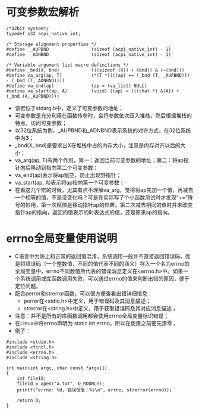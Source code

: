 # 可变参数宏解析
```
/*32bit system*/
typedef s32 acpi_native_int;

/* Storage alignment properties */
#define  _AUPBND                (sizeof (acpi_native_int) - 1)
#define  _ADNBND                (sizeof (acpi_native_int) - 1)

/* Variable argument list macro definitions */
#define _bnd(X, bnd)            (((sizeof (X)) + (bnd)) & (~(bnd)))
#define va_arg(ap, T)           (*(T *)(((ap) += (_bnd (T, _AUPBND))) - (_bnd (T,_ADNBND))))
#define va_end(ap)              (ap = (va_list) NULL)
#define va_start(ap, A)         (void) ((ap) = (((char *) &(A)) + (_bnd (A,_AUPBND))))
```
- 该宏位于stdarg.h中，定义了可变参数的地址；
- 可变参数是充分利用在函数传参时，会将参数依次压入堆栈，然后根据堆栈的特点，访问可变参数；
- 以32位系统为例，\_AUPBND和_ADNBND表示系统的对齐方式，在32位系统中为**3**；
- _bnd(X, bnd)是要求出X在堆栈中占的内存大小，注意是内存对齐以后的大小；
- va_arg(ap, T)有两个作用，第一：返回当前可变参数的地址；第二：将ap指针向后移动到指向第二个可变参数；
- va_end(ap)表示将ap赋空，防止出现野指针；
- va_start(ap, A)表示将ap指向第一个可变参数；
- 在看这几个宏的时候，尤其有点不理解va_arg，觉得将ap先加一个值，再减去一个相等的值，不是没变化吗？可是在实际写了个小函数测试时才发现“+=”符号的妙用，第一次赋值是移动指针ap的位置，第二次减去相同的值时并未改变指针ap的指向，返回的值表示的时表达式的值，还是原来ap的指向。

# errno全局变量使用说明
- C语言中为防止和正常的返回值混淆，系统调用一般并不直接返回错误码，而是将错误码（一个整数值，不同的值代表不同的涵义）存入一个名为errno的全局变量中，errno不同数值所代表的错误消息定义在<errno.h>中。如果一个系统调用或库函数调用失败，可以通过errno的值来判断出错的原因，便于定位问题。
- 配合perror和strerror函数，可以很方便查看出错详细信息：
	- perror在<stdio.h>中定义，用于错误码及其消息描述；
	- strerror在<string.h>中定义，用于获取错误码及其对应消息描述；
- 注意：并不是所有的库函数调用都会使用errno全局变量标识错误；
- 在Linux中将errno声明为 static int errno，所以在使用之前要先清零；
- 例子：
```
#include <stdio.h>
#include <fcntl.h>
#include <errno.h>
#include <string.h>

int main(int argc, char const *argv[])
{
	int fileId;
	fileId = open("a.txt", O_RDONLY);
	printf("errno: %d, 错误信息：%s\n", errno, strerror(errno));
	
	return 0;
}

```
